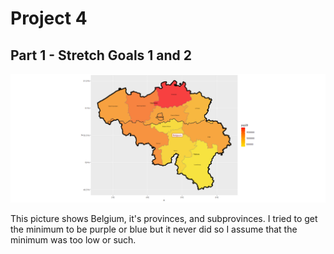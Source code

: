 # Project 4

## Part 1 - Stretch Goals 1 and 2

![](Belgium.jpeg)

This picture shows Belgium, it's provinces, and subprovinces. I tried to get the minimum to be purple or blue but it never did so I assume that the minimum was too low or such. 
